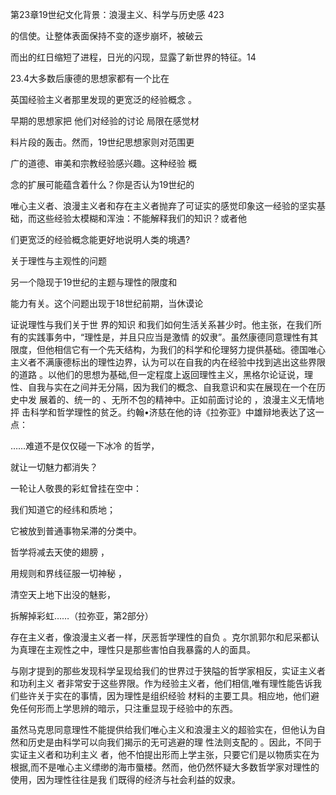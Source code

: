 第23章19世纪文化背景：浪漫主义、科学与历史感 423

的信使。让整体表面保持不变的逐步崩坏，被破云

而出的红日缩短了进程，日光的闪现，显露了新世界的特征。14

23.4大多数后康德的思想家都有一个比在

英国经验主义者那里发现的更宽泛的经验概念 。

早期的思想家把 他们对经验的讨论 局限在感觉材

料片段的轰击。然而，19世纪思想家则对范围更

广的道德、审美和宗教经验感兴趣。这种经验 概

念的扩展可能蕴含着什么？你是否认为19世纪的

唯心主义者、浪漫主义者和存在主义者抛弃了可证实的感觉印象这一经验的坚实基础，而这些经验太模糊和浑浊：不能解释我们的知识？或者他

们更宽泛的经验概念能更好地说明人类的境遇?

关于理性与主观性的问题

另一个隐现于19世纪的主题与理性的限度和

能力有关。这个问题出现于18世纪前期，当休谟论

证说理性与我们关于世 界的知识 和我们如何生活关系甚少时。他主张，在我们所有的实践事务中，“理性是，并且只应当是激情 的奴隶”。虽然康德同意理性有其限度，但他相信它有一个先天结构，为我们的科学和伦理努力提供基础。德国唯心主义者不满康德标出的理性边界，认为可以在自我的内在经验中找到逃出这些界限的道路 。以他们的思想为基础,但一定程度上返回理性主义，黑格尔论证说，理性、自我与实在之间并无分隔，因为我们的概念、自我意识和实在展现在一个在历史中发 展着的、统一的 、无所不包的精神中。正如前面讨论的 ，浪漫主义无情地抨 击科学和哲学理性的贫乏。约翰•济慈在他的诗《拉弥亚》中雄辩地表达了这一点：

……难道不是仅仅碰一下冰冷 的哲学，

就让一切魅力都消失？

一轮让人敬畏的彩虹曾挂在空中：

我们知道它的经纬和质地；

它被放到普通事物呆滞的分类中。

哲学将减去天使的翅膀 ，

用规则和界线征服一切神秘 ，

清空天上地下出没的魅影，

拆解掉彩虹……（拉弥亚，第2部分）

存在主义者，像浪漫主义者一样，厌恶哲学理性的自负 。克尔凯郭尔和尼采都认为真理在主观性之中，理性只是那些害怕自我暴露的人的面具。

与刚才提到的那些发现科学呈现给我们的世界过于狭隘的哲学家相反，实证主义者和功利主义 者非常安于这些界限。作为经验主义者，他们相信,唯有理性能告诉我们些许关于实在的事情，因为理性是组织经验 材料的主要工具。相应地，他们避免任何形而上学思辨的暗示，只注重显现于经验中的东西。

虽然马克思同意理性不能提供给我们唯心主义和浪漫主义的超验实在，但他认为自然和历史是由科学可以向我们揭示的无可逃避的理 性法则支配的 。因此，不同于实证主义者和功利主义 者，他不怕提出形而上学主张，只要它们是以物质实在为根据,而不是唯心主义缥缈的海市蜃楼。然而，他仍然怀疑大多数哲学家对理性的使用，因为理性往往是我 们既得的经济与社会利益的奴隶。

